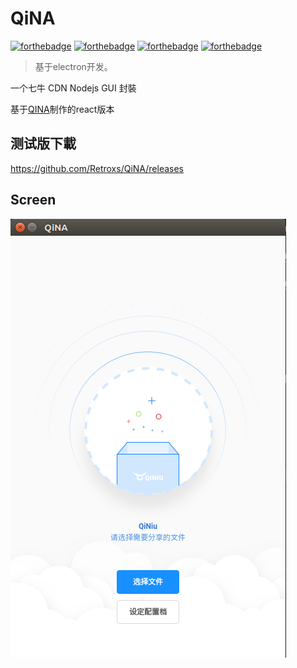 # QiNA

[![forthebadge](http://forthebadge.com/images/badges/built-with-love.svg)](http://forthebadge.com)
[![forthebadge](http://forthebadge.com/images/badges/powered-by-electricity.svg)](http://forthebadge.com)
[![forthebadge](http://forthebadge.com/images/badges/uses-js.svg)](http://forthebadge.com)
[![forthebadge](http://forthebadge.com/images/badges/uses-html.svg)](http://forthebadge.com)

> 基于electron开发。

一个七牛 CDN Nodejs GUI 封裝

基于[QINA](https://github.com/qoli/QiNA)制作的react版本

## 测试版下載

https://github.com/Retroxs/QiNA/releases


## Screen

![快照](./screen/main.png)